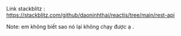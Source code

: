 Link stackblitz : https://stackblitz.com/github/daoninhthai/reactjs/tree/main/rest-api

Note: em không biết sao nó lại không chạy được ạ .
